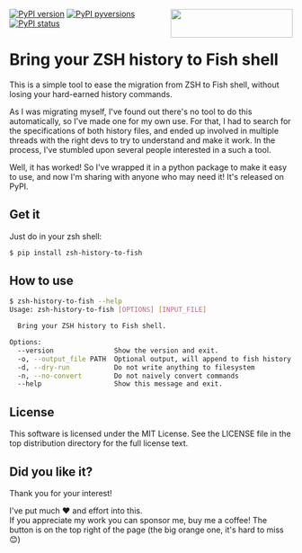 [<img align="right" src="https://cdn.buymeacoffee.com/buttons/default-orange.png" width="217px" height="51x">](https://www.buymeacoffee.com/rsalmei)

[![PyPI version](https://img.shields.io/pypi/v/zsh-history-to-fish.svg)](https://pypi.python.org/pypi/zsh-history-to-fish/)
[![PyPI pyversions](https://img.shields.io/pypi/pyversions/zsh-history-to-fish.svg)](https://pypi.python.org/pypi/zsh-history-to-fish/)
[![PyPI status](https://img.shields.io/pypi/status/zsh-history-to-fish.svg)](https://pypi.python.org/pypi/zsh-history-to-fish/)


# Bring your ZSH history to Fish shell

This is a simple tool to ease the migration from ZSH to Fish shell, without losing your hard-earned history commands.

As I was migrating myself, I've found out there's no tool to do this automatically, so I've made one for my own use.
For that, I had to search for the specifications of both history files, and ended up involved in multiple threads with the right devs to try to understand and make it work.
In the process, I've stumbled upon several people interested in a such a tool.

Well, it has worked! So I've wrapped it in a python package to make it easy to use, and now I'm sharing with anyone who may need it! It's released on PyPI.


## Get it

Just do in your zsh shell:

```bash
$ pip install zsh-history-to-fish
```


## How to use

```bash
$ zsh-history-to-fish --help
Usage: zsh-history-to-fish [OPTIONS] [INPUT_FILE]

  Bring your ZSH history to Fish shell.

Options:
  --version               Show the version and exit.
  -o, --output_file PATH  Optional output, will append to fish history by default
  -d, --dry-run           Do not write anything to filesystem
  -n, --no-convert        Do not naively convert commands
  --help                  Show this message and exit.
```


## License
This software is licensed under the MIT License. See the LICENSE file in the top distribution directory for the full license text.


## Did you like it?

Thank you for your interest!

I've put much ❤️ and effort into this.
<br>If you appreciate my work you can sponsor me, buy me a coffee! The button is on the top right of the page (the big orange one, it's hard to miss 😊)
